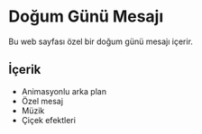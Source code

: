 # Doğum Günü Mesajı

Bu web sayfası özel bir doğum günü mesajı içerir.

## İçerik
- Animasyonlu arka plan
- Özel mesaj
- Müzik
- Çiçek efektleri 